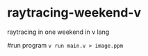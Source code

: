 # raytracing-weekend-v
raytracing in one weekend in v lang

#run program
```v run main.v > image.ppm```
